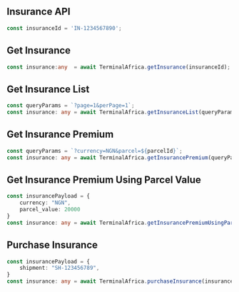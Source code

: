## Insurance API

```typescript
const insuranceId = 'IN-1234567890';
```

## Get Insurance
```typescript
const insurance:any  = await TerminalAfrica.getInsurance(insuranceId);
```

## Get Insurance List
```typescript
const queryParams = `?page=1&perPage=1`;
const insurance: any = await TerminalAfrica.getInsuranceList(queryParams);
```

## Get Insurance Premium
```typescript
const queryParams = `?currency=NGN&parcel=${parcelId}`;
const insurance: any = await TerminalAfrica.getInsurancePremium(queryParams);
```

## Get Insurance Premium Using Parcel Value
```typescript
const insurancePayload = {
    currency: "NGN",
    parcel_value: 20000
}
const insurance: any = await TerminalAfrica.getInsurancePremiumUsingParcelValue(insurancePayload);
```

## Purchase Insurance
```typescript
const insurancePayload = {
    shipment: "SH-123456789",
}
const insurance: any = await TerminalAfrica.purchaseInsurance(insurancePayload);
```